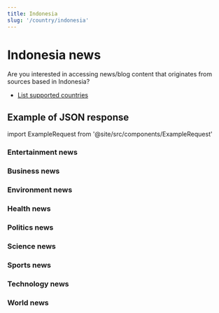 ```yaml
---
title: Indonesia
slug: '/country/indonesia'
---
```


# Indonesia news

Are you interested in accessing news/blog content that originates from sources based in Indonesia?

- [List supported countries](/articles/countries)

## Example of JSON response

import ExampleRequest from '@site/src/components/ExampleRequest'

### Entertainment news
<ExampleRequest url="https://apitube.io/v1/news/articles?limit=2&category=news/Arts_and_Entertainment&country=id"></ExampleRequest>

### Business news
<ExampleRequest url="https://apitube.io/v1/news/articles?limit=2&category=news/Business&country=id"></ExampleRequest>

### Environment news
<ExampleRequest url="https://apitube.io/v1/news/articles?limit=2&category=news/Environment&country=id"></ExampleRequest>

### Health news
<ExampleRequest url="https://apitube.io/v1/news/articles?limit=2&category=news/Health&country=id"></ExampleRequest>

### Politics news
<ExampleRequest url="https://apitube.io/v1/news/articles?limit=2&category=news/Politics&country=id"></ExampleRequest>

### Science news
<ExampleRequest url="https://apitube.io/v1/news/articles?limit=2&category=news/Science&country=id"></ExampleRequest>

### Sports news
<ExampleRequest url="https://apitube.io/v1/news/articles?limit=2&category=news/Sports&country=id"></ExampleRequest>

### Technology news
<ExampleRequest url="https://apitube.io/v1/news/articles?limit=2&category=news/Technology&country=id"></ExampleRequest>

### World news
<ExampleRequest url="https://apitube.io/v1/news/articles?limit=2&category=news/World&country=id"></ExampleRequest>
